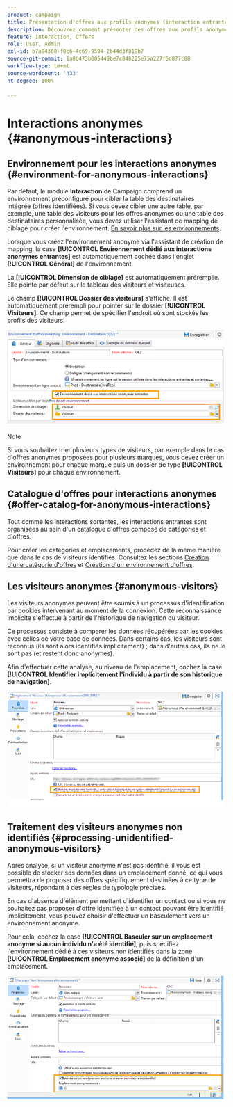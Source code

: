 ```yaml
---
product: campaign
title: Présentation d'offres aux profils anonymes (interaction entrante)
description: Découvrez comment présenter des offres aux profils anonymes
feature: Interaction, Offers
role: User, Admin
exl-id: b7a04360-f8c6-4c69-9594-2b44d3f819b7
source-git-commit: 1a0b473b005449be7c846225e75a227f6d877c88
workflow-type: tm+mt
source-wordcount: '433'
ht-degree: 100%

---
```


# Interactions anonymes {#anonymous-interactions}

## Environnement pour les interactions anonymes {#environment-for-anonymous-interactions}

Par défaut, le module **Interaction** de Campaign comprend un environnement préconfiguré pour cibler la table des destinataires intégrée (offres identifiées). Si vous devez cibler une autre table, par exemple, une table des visiteurs pour les offres anonymes ou une table des destinataires personnalisée, vous devez utiliser l&#39;assistant de mapping de ciblage pour créer l&#39;environnement. [En savoir plus sur les environnements](interaction-env.md).

Lorsque vous créez l&#39;environnement anonyme via l&#39;assistant de création de mapping, la case **[!UICONTROL Environnement dédié aux interactions anonymes entrantes]** est automatiquement cochée dans l&#39;onglet **[!UICONTROL Général]** de l&#39;environnement.

La **[!UICONTROL Dimension de ciblage]** est automatiquement préremplie. Elle pointe par défaut sur le tableau des visiteurs et visiteuses.

Le champ **[!UICONTROL Dossier des visiteurs]** s&#39;affiche. Il est automatiquement prérempli pour pointer sur le dossier **[!UICONTROL Visiteurs]**. Ce champ permet de spécifier l&#39;endroit où sont stockés les profils des visiteurs.

![](assets/anonymous_environment_option.png)

>[!NOTE]
>
>Si vous souhaitez trier plusieurs types de visiteurs, par exemple dans le cas d&#39;offres anonymes proposées pour plusieurs marques, vous devez créer un environnement pour chaque marque puis un dossier de type **[!UICONTROL Visiteurs]** pour chaque environnement.

## Catalogue d&#39;offres pour interactions anonymes {#offer-catalog-for-anonymous-interactions}

Tout comme les interactions sortantes, les interactions entrantes sont organisées au sein d&#39;un catalogue d&#39;offres composé de catégories et d&#39;offres.

Pour créer les catégories et emplacements, procédez de la même manière que dans le cas de visiteurs identifiés. Consultez les sections [Création d&#39;une catégorie d&#39;offres](interaction-offer-catalog.md#creating-offer-categories) et [Création d&#39;un environnement d&#39;offres](interaction-env.md#creating-an-offer-environment).

## Les visiteurs anonymes {#anonymous-visitors}

Les visiteurs anonymes peuvent être soumis à un processus d&#39;identification par cookies intervenant au moment de la connexion. Cette reconnaissance implicite s&#39;effectue à partir de l&#39;historique de navigation du visiteur.

Ce processus consiste à comparer les données récupérées par les cookies avec celles de votre base de données. Dans certains cas, les visiteurs sont reconnus (ils sont alors identifiés implicitement) ; dans d&#39;autres cas, ils ne le sont pas (et restent donc anonymes).

Afin d&#39;effectuer cette analyse, au niveau de l&#39;emplacement, cochez la case **[!UICONTROL Identifier implicitement l&#39;individu à partir de son historique de navigation]**.

![](assets/identification_anonymous_visitors.png)

## Traitement des visiteurs anonymes non identifiés {#processing-unidentified-anonymous-visitors}

Après analyse, si un visiteur anonyme n&#39;est pas identifié, il vous est possible de stocker ses données dans un emplacement donné, ce qui vous permettra de proposer des offres spécifiquement destinées à ce type de visiteurs, répondant à des règles de typologie précises.

En cas d&#39;absence d&#39;élément permettant d&#39;identifier un contact ou si vous ne souhaitez pas proposer d&#39;offre identifiée à un contact pouvant être identifié implicitement, vous pouvez choisir d&#39;effectuer un basculement vers un environnement anonyme.

Pour cela, cochez la case **[!UICONTROL Basculer sur un emplacement anonyme si aucun individu n&#39;a été identifié]**, puis spécifiez l&#39;environnement dédié à ces visiteurs non identifiés dans la zone **[!UICONTROL Emplacement anonyme associé]** de la définition d&#39;un emplacement.

![](assets/anonymous_to_anonymous_environment.png)
